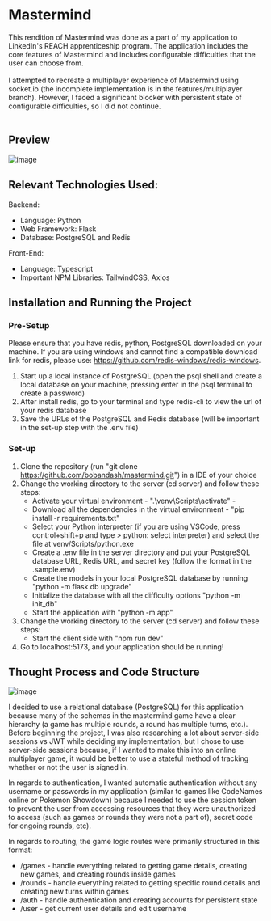 # Mastermind
This rendition of Mastermind was done as a part of my application to LinkedIn's REACH apprenticeship program. The application includes the core features of Mastermind and includes configurable difficulties that the user can choose from. <br /><br />I attempted to recreate a multiplayer experience of Mastermind using socket.io (the incomplete implementation is in the features/multiplayer branch). However, I faced a significant blocker with persistent state of configurable difficulties, so I did not continue.<br /><br /> 

## Preview
![image](https://github.com/bobandash/mastermind/assets/74850332/cb2b51b2-29f5-46eb-953e-a2e197ee7f21)


## Relevant Technologies Used:
Backend:
- Language: Python
- Web Framework: Flask
- Database: PostgreSQL and Redis

Front-End:
- Language: Typescript
- Important NPM Libraries: TailwindCSS, Axios


## Installation and Running the Project
### Pre-Setup
Please ensure that you have redis, python, PostgreSQL downloaded on your machine.
If you are using windows and cannot find a compatible download link for redis, please use: https://github.com/redis-windows/redis-windows.
1. Start up a local instance of PostgreSQL (open the psql shell and create a local database on your machine, pressing enter in the psql terminal to create a password)
2. After install redis, go to your terminal and type redis-cli to view the url of your redis database
3. Save the URLs of the PostgreSQL and Redis database (will be important in the set-up step with the .env file)

### Set-up
1. Clone the repository (run "git clone https://github.com/bobandash/mastermind.git") in a IDE of your choice
2. Change the working directory to the server (cd server) and follow these steps:
   - Activate your virtual environment - ".\venv\Scripts\activate" - 
   - Download all the dependencies in the virtual environment - "pip install -r requirements.txt"
   - Select your Python interpreter (if you are using VSCode, press control+shift+p and type > python: select interpreter) and select the file at venv/Scripts/python.exe
   - Create a .env file in the server directory and put your PostgreSQL database URL, Redis URL, and secret key (follow the format in the .sample.env)
   - Create the models in your local PostgreSQL database by running "python -m flask db upgrade"
   - Initialize the database with all the difficulty options "python -m init_db"
   - Start the application with "python -m app"
3. Change the working directory to the server (cd server) and follow these steps:
   - Start the client side with "npm run dev"
4. Go to localhost:5173, and your application should be running!

## Thought Process and Code Structure
![image](https://github.com/bobandash/mastermind/assets/74850332/e0feef18-a53c-4400-9862-2de775129da4)

I decided to use a relational database (PostgreSQL) for this application because many of the schemas in the mastermind game have a clear hierarchy (a game has multiple rounds, a round has multiple turns, etc.). Before beginning the project, I was also researching a lot about server-side sessions vs JWT while deciding my implementation, but I chose to use server-side sessions because, if I wanted to make this into an online multiplayer game, it would be better to use a stateful method of tracking whether or not the user is signed in. 

In regards to authentication, I wanted automatic authentication without any username or passwords in my application (similar to games like CodeNames online or Pokemon Showdown) because I needed to use the session token to prevent the user from accessing resources that they were unauthorized to access (such as games or rounds they were not a part of), secret code for ongoing rounds, etc).

In regards to routing, the game logic routes were primarily structured in this format:
- /games - handle everything related to getting game details, creating new games, and creating rounds inside games
- /rounds - handle everything related to getting specific round details and creating new turns within games
- /auth - handle authentication and creating accounts for persistent state
- /user - get current user details and edit username
